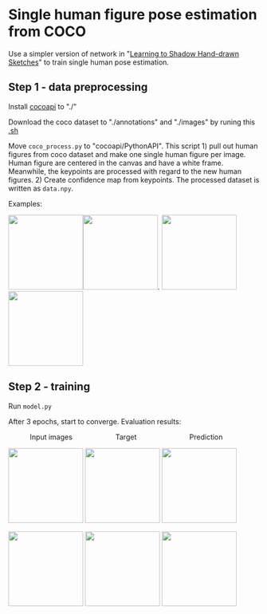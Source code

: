 # Single human figure pose estimation from COCO

Use a simpler version of network in "[Learning to Shadow Hand-drawn Sketches](https://github.com/qyzdao/ShadeSketch)" to train single human pose estimation.

## Step 1 - data preprocessing
Install [cocoapi](https://github.com/cocodataset/cocoapi) to "./"

Download the coco dataset to "./annotations" and "./images" by runing this [.sh](https://gist.github.com/mkocabas/a6177fc00315403d31572e17700d7fd9)

Move `coco_process.py` to "cocoapi/PythonAPI". This script 1) pull out human figures from coco dataset and make one single human figure per image. 
Human figure are centered in the canvas and have a white frame. Meanwhile, the keypoints are processed with regard to the new human figures. 
2) Create confidence map from keypoints. The processed dataset is written as `data.npy`.

Examples:

<img src="https://github.com/qyzdao/coco-my-pose-estimation/blob/main/imgs/131084_0.png" width="150"><img src="https://github.com/qyzdao/coco-my-pose-estimation/blob/main/imgs/131084_0_c.png" width="150">.   <img src="https://github.com/qyzdao/coco-my-pose-estimation/blob/main/imgs/262148_0.png" width="150"><img src="https://github.com/qyzdao/coco-my-pose-estimation/blob/main/imgs/262148_0_c.png" width="150">


## Step 2 - training
Run `model.py`

After 3 epochs, start to converge. Evaluation results:

&nbsp;&nbsp;&nbsp;&nbsp;&nbsp;&nbsp;&nbsp;&nbsp;&nbsp;&nbsp;    Input images    &nbsp;&nbsp;&nbsp;&nbsp;&nbsp;&nbsp;&nbsp;&nbsp;&nbsp;&nbsp;&nbsp;&nbsp; &nbsp;&nbsp;&nbsp;&nbsp;&nbsp;&nbsp;&nbsp;   Target      &nbsp;&nbsp;&nbsp;&nbsp;&nbsp;&nbsp;&nbsp;&nbsp;&nbsp;&nbsp;&nbsp;&nbsp;&nbsp;&nbsp;&nbsp;&nbsp;&nbsp;&nbsp;&nbsp;&nbsp;&nbsp;&nbsp;&nbsp;&nbsp;&nbsp;   Prediction

<img src="https://github.com/qyzdao/coco-my-pose-estimation/blob/main/imgs/289_img_GT.png" width="150"> <img src="https://github.com/qyzdao/coco-my-pose-estimation/blob/main/imgs/289_heatmap_GT.png" width="150"> <img src="https://github.com/qyzdao/coco-my-pose-estimation/blob/main/imgs/289_heatmap.png" width="150">

<img src="https://github.com/qyzdao/coco-my-pose-estimation/blob/main/imgs/291_img_GT.png" width="150"> <img src="https://github.com/qyzdao/coco-my-pose-estimation/blob/main/imgs/291_heatmap_GT.png" width="150"> <img src="https://github.com/qyzdao/coco-my-pose-estimation/blob/main/imgs/291_heatmap.png" width="150">
